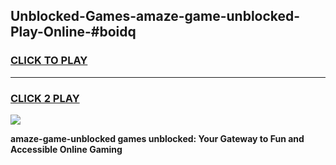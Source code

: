 
## Unblocked-Games-amaze-game-unblocked-Play-Online-#boidq
<h3>
<a href="https://premium.freeplayer.one?title=amaze-game-unblocked&ref=27F">CLICK TO PLAY</a></h3>
<hr>

<h3>
<a href="https://premium.freeplayer.one?title=amaze-game-unblocked&ref=27F">CLICK 2 PLAY</a>
  
</h3>

<a href="https://premium.freeplayer.one?title=amaze-game-unblocked&ref=27F"><img src="https://clearcache.store/games.png"></a>


**amaze-game-unblocked games unblocked: Your Gateway to Fun and Accessible Online Gaming**
